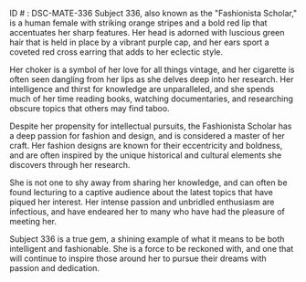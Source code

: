 ID # : DSC-MATE-336
Subject 336, also known as the "Fashionista Scholar," is a human female with striking orange stripes and a bold red lip that accentuates her sharp features. Her head is adorned with luscious green hair that is held in place by a vibrant purple cap, and her ears sport a coveted red cross earring that adds to her eclectic style. 

Her choker is a symbol of her love for all things vintage, and her cigarette is often seen dangling from her lips as she delves deep into her research. Her intelligence and thirst for knowledge are unparalleled, and she spends much of her time reading books, watching documentaries, and researching obscure topics that others may find taboo. 

Despite her propensity for intellectual pursuits, the Fashionista Scholar has a deep passion for fashion and design, and is considered a master of her craft. Her fashion designs are known for their eccentricity and boldness, and are often inspired by the unique historical and cultural elements she discovers through her research. 

She is not one to shy away from sharing her knowledge, and can often be found lecturing to a captive audience about the latest topics that have piqued her interest. Her intense passion and unbridled enthusiasm are infectious, and have endeared her to many who have had the pleasure of meeting her. 

Subject 336 is a true gem, a shining example of what it means to be both intelligent and fashionable. She is a force to be reckoned with, and one that will continue to inspire those around her to pursue their dreams with passion and dedication.